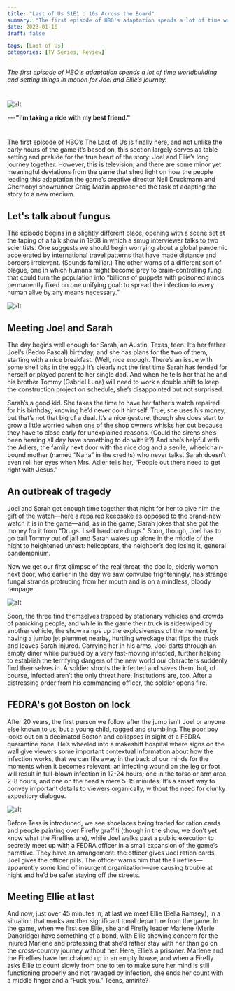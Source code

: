 ```yaml
---
title: "Last of Us S1E1 : 10s Across the Board"
summary: "The first episode of HBO's adaptation spends a lot of time worldbuilding and setting things in motion for Joel and Ellie’s journey."
date: 2023-01-16
draft: false

tags: [Last of Us]
categories: [TV Series, Review]
---
```


*The first episode of HBO's adaptation spends a lot of time worldbuilding and setting things in motion for Joel and Ellie’s journey.*

#

![alt](https://i.kinja-img.com/gawker-media/image/upload/c_fit,f_auto,g_center,pg_1,q_60,w_965/349693885e0009e17d9d687ad30ea8cf.jpg)

---**"I’m taking a ride with my best friend."**

#

The first episode of HBO’s The Last of Us is finally here, and not unlike the early hours of the game it’s based on, this section largely serves as table-setting and prelude for the true heart of the story: Joel and Ellie’s long journey together. However, this is television, and there are some minor yet meaningful deviations from the game that shed light on how the people leading this adaptation the game’s creative director Neil Druckmann and Chernobyl showrunner Craig Mazin approached the task of adapting the story to a new medium.

## Let's talk about fungus

The episode begins in a slightly different place, opening with a scene set at the taping of a talk show in 1968 in which a smug interviewer talks to two scientists. One suggests we should begin worrying about a global pandemic accelerated by international travel patterns that have made distance and borders irrelevant. (Sounds familiar.) The other warns of a different sort of plague, one in which humans might become prey to brain-controlling fungi that could turn the population into “billions of puppets with poisoned minds permanently fixed on one unifying goal: to spread the infection to every human alive by any means necessary.”

![alt](https://i.kinja-img.com/gawker-media/image/upload/c_fit,f_auto,g_center,pg_1,q_60,w_965/4ec5683caf64a78628763e5ad05bb2e2.jpg)

## Meeting Joel and Sarah

The day begins well enough for Sarah, an Austin, Texas, teen. It’s her father Joel’s (Pedro Pascal) birthday, and she has plans for the two of them, starting with a nice breakfast. (Well, nice enough. There’s an issue with some shell bits in the egg.) It’s clearly not the first time Sarah has fended for herself or played parent to her single dad. And when he tells her that he and his brother Tommy (Gabriel Luna) will need to work a double shift to keep the construction project on schedule, she’s disappointed but not surprised.

Sarah’s a good kid. She takes the time to have her father’s watch repaired for his birthday, knowing he’d never do it himself. True, she uses his money, but that’s not that big of a deal. It’s a nice gesture, though she does start to grow a little worried when one of the shop owners whisks her out because they have to close early for unexplained reasons. (Could the sirens she’s been hearing all day have something to do with it?) And she’s helpful with the Adlers, the family next door with the nice dog and a senile, wheelchair-bound mother (named “Nana” in the credits) who never talks. Sarah doesn’t even roll her eyes when Mrs. Adler tells her, “People out there need to get right with Jesus.”

## An outbreak of tragedy

Joel and Sarah get enough time together that night for her to give him the gift of the watch—here a repaired keepsake as opposed to the brand-new watch it is in the game—and, as in the game, Sarah jokes that she got the money for it from “Drugs. I sell hardcore drugs.” Soon, though, Joel has to go bail Tommy out of jail and Sarah wakes up alone in the middle of the night to heightened unrest: helicopters, the neighbor’s dog losing it, general pandemonium.

Now we get our first glimpse of the real threat: the docile, elderly woman next door, who earlier in the day we saw convulse frighteningly, has strange fungal strands protruding from her mouth and is on a mindless, bloody rampage.

![alt](https://i.kinja-img.com/gawker-media/image/upload/c_fit,f_auto,g_center,pg_1,q_60,w_965/ce3b8c030c521da613783d6e923bd058.jpg)

Soon, the three find themselves trapped by stationary vehicles and crowds of panicking people, and while in the game their truck is sideswiped by another vehicle, the show ramps up the explosiveness of the moment by having a jumbo jet plummet nearby, hurtling wreckage that flips the truck and leaves Sarah injured. Carrying her in his arms, Joel darts through an empty diner while pursued by a very fast-moving infected, further helping to establish the terrifying dangers of the new world our characters suddenly find themselves in. A soldier shoots the infected and saves them, but, of course, infected aren’t the only threat here. Institutions are, too. After a distressing order from his commanding officer, the soldier opens fire.

## FEDRA's got Boston on lock

After 20 years, the first person we follow after the jump isn’t Joel or anyone else known to us, but a young child, ragged and stumbling. The poor boy looks out on a decimated Boston and collapses in sight of a FEDRA quarantine zone. He’s wheeled into a makeshift hospital where signs on the wall give viewers some important contextual information about how the infection works, that we can file away in the back of our minds for the moments when it becomes relevant: an infecting wound on the leg or foot will result in full-blown infection in 12-24 hours; one in the torso or arm area 2-8 hours, and one on the head a mere 5-15 minutes. It’s a smart way to convey important details to viewers organically, without the need for clunky expository dialogue.

![alt](https://i.kinja-img.com/gawker-media/image/upload/c_fit,f_auto,g_center,pg_1,q_60,w_965/6c386adcb8aa29602fd69fcb616ce6f3.jpg)

Before Tess is introduced, we see shoelaces being traded for ration cards and people painting over Firefly graffiti (though in the show, we don’t yet know what the Fireflies are), while Joel walks past a public execution to secretly meet up with a FEDRA officer in a small expansion of the game’s narrative. They have an arrangement: the officer gives Joel ration cards, Joel gives the officer pills. The officer warns him that the Fireflies—apparently some kind of insurgent organization—are causing trouble at night and he’d be safer staying off the streets.

## Meeting Ellie at last

And now, just over 45 minutes in, at last we meet Ellie (Bella Ramsey), in a situation that marks another significant tonal departure from the game. In the game, when we first see Ellie, she and Firefly leader Marlene (Merle Dandridge) have something of a bond, with Ellie showing concern for the injured Marlene and professing that she’d rather stay with her than go on the cross-country journey without her. Here, Ellie’s a prisoner. Marlene and the Fireflies have her chained up in an empty house, and when a Firefly asks Ellie to count slowly from one to ten to make sure her mind is still functioning properly and not ravaged by infection, she ends her count with a middle finger and a “Fuck you.” Teens, amirite?
